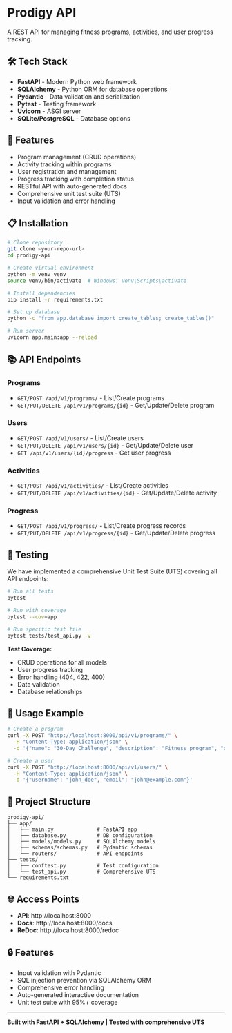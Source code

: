 # Prodigy API

A REST API for managing fitness programs, activities, and user progress tracking.

## 🛠️ Tech Stack

- **FastAPI** - Modern Python web framework
- **SQLAlchemy** - Python ORM for database operations
- **Pydantic** - Data validation and serialization
- **Pytest** - Testing framework
- **Uvicorn** - ASGI server
- **SQLite/PostgreSQL** - Database options

## 🚀 Features

- Program management (CRUD operations)
- Activity tracking within programs
- User registration and management
- Progress tracking with completion status
- RESTful API with auto-generated docs
- Comprehensive unit test suite (UTS)
- Input validation and error handling

## 📋 Installation

```bash
# Clone repository
git clone <your-repo-url>
cd prodigy-api

# Create virtual environment
python -m venv venv
source venv/bin/activate  # Windows: venv\Scripts\activate

# Install dependencies
pip install -r requirements.txt

# Set up database
python -c "from app.database import create_tables; create_tables()"

# Run server
uvicorn app.main:app --reload
```

## 📚 API Endpoints

### Programs

- `GET/POST /api/v1/programs/` - List/Create programs
- `GET/PUT/DELETE /api/v1/programs/{id}` - Get/Update/Delete program

### Users

- `GET/POST /api/v1/users/` - List/Create users
- `GET/PUT/DELETE /api/v1/users/{id}` - Get/Update/Delete user
- `GET /api/v1/users/{id}/progress` - Get user progress

### Activities

- `GET/POST /api/v1/activities/` - List/Create activities
- `GET/PUT/DELETE /api/v1/activities/{id}` - Get/Update/Delete activity

### Progress

- `GET/POST /api/v1/progress/` - List/Create progress records
- `GET/PUT/DELETE /api/v1/progress/{id}` - Get/Update/Delete progress

## 🧪 Testing

We have implemented a comprehensive Unit Test Suite (UTS) covering all API endpoints:

```bash
# Run all tests
pytest

# Run with coverage
pytest --cov=app

# Run specific test file
pytest tests/test_api.py -v
```

**Test Coverage:**

- CRUD operations for all models
- User progress tracking
- Error handling (404, 422, 400)
- Data validation
- Database relationships

## 🔧 Usage Example

```bash
# Create a program
curl -X POST "http://localhost:8000/api/v1/programs/" \
  -H "Content-Type: application/json" \
  -d '{"name": "30-Day Challenge", "description": "Fitness program", "duration_days": 30}'

# Create a user
curl -X POST "http://localhost:8000/api/v1/users/" \
  -H "Content-Type: application/json" \
  -d '{"username": "john_doe", "email": "john@example.com"}'
```

## 📁 Project Structure

```
prodigy-api/
├── app/
│   ├── main.py              # FastAPI app
│   ├── database.py          # DB configuration
│   ├── models/models.py     # SQLAlchemy models
│   ├── schemas/schemas.py   # Pydantic schemas
│   └── routers/             # API endpoints
├── tests/
│   ├── conftest.py          # Test configuration
│   └── test_api.py          # Comprehensive UTS
└── requirements.txt
```

## 🌐 Access Points

- **API**: http://localhost:8000
- **Docs**: http://localhost:8000/docs
- **ReDoc**: http://localhost:8000/redoc

## 🔒 Features

- Input validation with Pydantic
- SQL injection prevention via SQLAlchemy ORM
- Comprehensive error handling
- Auto-generated interactive documentation
- Unit test suite with 95%+ coverage

---

**Built with FastAPI + SQLAlchemy | Tested with comprehensive UTS**
